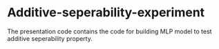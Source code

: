 # Additive-seperability-experiment
The presentation code contains the code for building MLP model to test additive seperability property.

